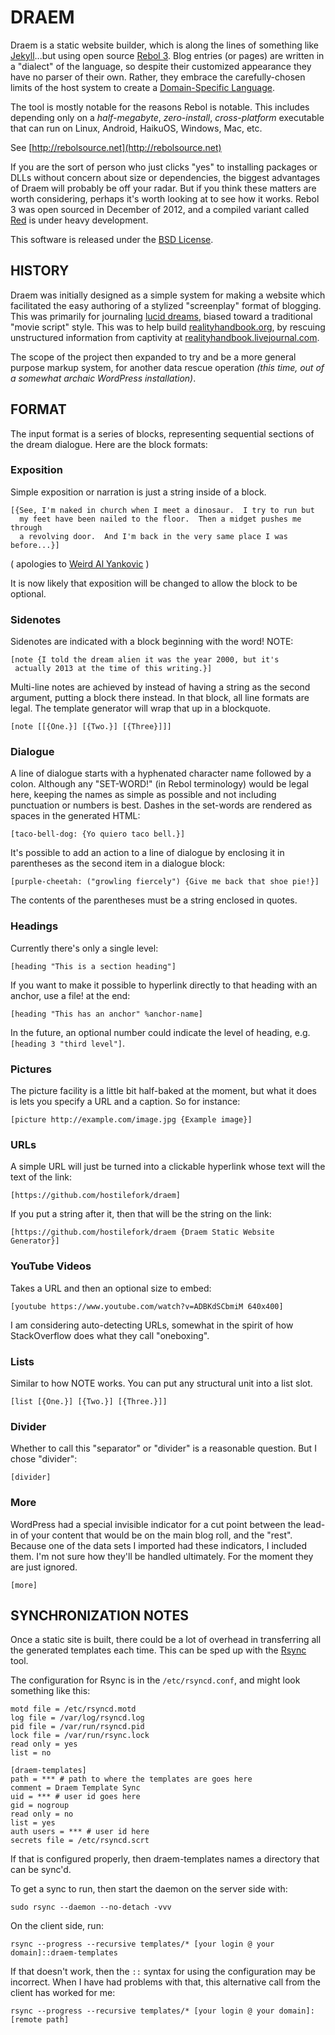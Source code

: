 # DRAEM

Draem is a static website builder, which is along the lines of something like [Jekyll](http://jekyllrb.com/)...but using open source [Rebol 3](http://en.wikipedia.org/wiki/Rebol).  Blog entries (or pages) are written in a "dialect" of the language, so despite their customized appearance they have no parser of their own.  Rather, they embrace the carefully-chosen limits of the host system to create a [Domain-Specific Language](http://en.wikipedia.org/wiki/Domain-specific_language).

The tool is mostly notable for the reasons Rebol is notable.  This includes depending only on a *half-megabyte*, *zero-install*, *cross-platform* executable that can run on Linux, Android, HaikuOS, Windows, Mac, etc.

See [http://rebolsource.net](http://rebolsource.net)

If you are the sort of person who just clicks "yes" to installing packages or DLLs without concern about size or dependencies, the biggest advantages of Draem will probably be off your radar.  But if you think these matters are worth considering, perhaps it's worth looking at to see how it works.  Rebol 3 was open sourced in December of 2012, and a compiled variant called [Red](http://red-lang.org) is under heavy development.

This software is released under the [BSD License](http://en.wikipedia.org/wiki/BSD_licenses).


## HISTORY

Draem was initially designed as a simple system for making a website which facilitated the easy authoring of a stylized "screenplay" format of blogging.  This was primarily for journaling [lucid dreams](http://en.wikipedia.org/wiki/Lucid_dream), biased toward a traditional "movie script" style.  This was to help build [realityhandbook.org](http://realityhandbook.org), by rescuing unstructured information from captivity at [realityhandbook.livejournal.com](http://realityhandbook.livejournal.com).

The scope of the project then expanded to try and be a more general purpose markup system, for another data rescue operation *(this time, out of a somewhat archaic WordPress installation)*.


## FORMAT

The input format is a series of blocks, representing sequential sections of the dream dialogue.  Here are the block formats:


### Exposition

Simple exposition or narration is just a string inside of a block.

    [{See, I'm naked in church when I meet a dinosaur.  I try to run but
      my feet have been nailed to the floor.  Then a midget pushes me through
      a revolving door.  And I'm back in the very same place I was before...}]

( apologies to [Weird Al Yankovic](http://www.youtube.com/watch?v=K4fezNM7-Kk ) )

It is now likely that exposition will be changed to allow the block to be optional.


### Sidenotes

Sidenotes are indicated with a block beginning with the word! NOTE:

    [note {I told the dream alien it was the year 2000, but it's
     actually 2013 at the time of this writing.}]

Multi-line notes are achieved by instead of having a string as the second argument, putting a block there instead.  In that block, all line formats are legal.  The template generator will wrap that up in a blockquote.

    [note [[{One.}] [{Two.}] [{Three}]]]


### Dialogue

A line of dialogue starts with a hyphenated character name followed by a colon.  Although any "SET-WORD!" (in Rebol terminology) would be legal here, keeping the names as simple as possible and not including punctuation or numbers is best.  Dashes in the set-words are rendered as spaces in the generated HTML:

    [taco-bell-dog: {Yo quiero taco bell.}]

It's possible to add an action to a line of dialogue by enclosing it in parentheses as the second item in a dialogue block:

    [purple-cheetah: ("growling fiercely") {Give me back that shoe pie!}]

The contents of the parentheses must be a string enclosed in quotes.


### Headings

Currently there's only a single level:

    [heading "This is a section heading"]

If you want to make it possible to hyperlink directly to that heading with an anchor, use a file! at the end:

    [heading "This has an anchor" %anchor-name]

In the future, an optional number could indicate the level of heading, e.g. `[heading 3 "third level"]`.


### Pictures

The picture facility is a little bit half-baked at the moment, but what it does is lets you specify a URL and a caption.  So for instance:

    [picture http://example.com/image.jpg {Example image}]
    

### URLs

A simple URL will just be turned into a clickable hyperlink whose text will the text of the link:

    [https://github.com/hostilefork/draem]

If you put a string after it, then that will be the string on the link:

    [https://github.com/hostilefork/draem {Draem Static Website Generator}]


### YouTube Videos

Takes a URL and then an optional size to embed:

    [youtube https://www.youtube.com/watch?v=ADBKdSCbmiM 640x400]

I am considering auto-detecting URLs, somewhat in the spirit of how StackOverflow does what they call "oneboxing".


### Lists

Similar to how NOTE works.  You can put any structural unit into a list slot.

    [list [{One.}] [{Two.}] [{Three.}]]


### Divider

Whether to call this "separator" or "divider" is a reasonable question.  But I chose "divider":

    [divider]


### More

WordPress had a special invisible indicator for a cut point between the lead-in of your content that would be on the main blog roll, and the "rest".  Because one of the data sets I imported had these indicators, I included them.  I'm not sure how they'll be handled ultimately.  For the moment they are just ignored.

    [more]


## SYNCHRONIZATION NOTES

Once a static site is built, there could be a lot of overhead in transferring all the generated templates each time.  This can be sped up with the [Rsync](http://en.wikipedia.org/wiki/Rsync) tool.

The configuration for Rsync is in the `/etc/rsyncd.conf`, and might look something like this:

    motd file = /etc/rsyncd.motd
    log file = /var/log/rsyncd.log
    pid file = /var/run/rsyncd.pid
    lock file = /var/run/rsync.lock
    read only = yes
    list = no

    [draem-templates]
    path = *** # path to where the templates are goes here
    comment = Draem Template Sync
    uid = *** # user id goes here
    gid = nogroup
    read only = no
    list = yes
    auth users = *** # user id here
    secrets file = /etc/rsyncd.scrt

If that is configured properly, then draem-templates names a directory that can be sync'd.

To get a sync to run, then start the daemon on the server side with:

    sudo rsync --daemon --no-detach -vvv

On the client side, run:

    rsync --progress --recursive templates/* [your login @ your domain]::draem-templates

If that doesn't work, then the `::` syntax for using the configuration may be incorrect.  When I have had problems with that, this alternative call from the client has worked for me:

    rsync --progress --recursive templates/* [your login @ your domain]:[remote path]